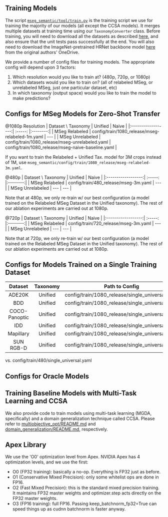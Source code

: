 
## Training Models

The script [`mseg_semantic/tool/train.py`](https://github.com/mseg-dataset/mseg-semantic/blob/training/mseg_semantic/tool/train.py) is the training script we use for training the majority of our models (all except the CCSA models). It merges multiple datasets at training time using our `TaxonomyConverter` class. Before training, you will need to download all the datasets as described [here](https://github.com/mseg-dataset/mseg-api/blob/master/download_scripts/README.md), and also ensure that the unit tests pass successfully at the end. You will also need to download the ImageNet-pretrained HRNet backbone model [here](https://1drv.ms/u/s!Aus8VCZ_C_33dKvqI6pBZlifgJk) from the original authors' OneDrive.

We provide a number of config files for training models. The appropriate config will depend upon 3 factors:
1. Which resolution would you like to train at? (480p, 720p, or 1080p)
2. Which datasets would you like to train on? (all of relabeled MSeg, or unrelabeled MSeg, just one particular dataset, etc)
3. In which taxonomy (output space) would you like to train the model to make predictions?

## Configs for MSeg Models for Zero-Shot Transfer
@1080p Resolution
| Dataset \ Taxonomy |  Unified |   Naive  |
|:------------------:|  :-----: |:--------:| 
| MSeg Relabeled | config/train/1080_release/mseg-relabeled-1m.yaml | --- |
| MSeg Unrelabeled | config/train/1080_release/mseg-unrelabeled.yaml | config/train/1080_release/mseg-naive-baseline.yaml |

If you want to train the Relabeled + Unified Tax. model for 3M crops instead of 1M, use `mseg_semantic/config/train/1080_release/mseg-relabeled-3m.yaml`.

@480p
| Dataset \ Taxonomy |  Unified |   Naive  |
|:------------------:|  :-----: |:--------:| 
| MSeg Relabeled | config/train/480_release/mseg-3m.yaml | --- |
| MSeg Unrelabeled | --- | --- |

Note that at 480p, we only re-train w/ our best configuration (a model trained on the Relabeled MSeg Dataset in the Unified taxonomy). The rest of our ablation experiments are carried out at 1080p.

@720p
| Dataset \ Taxonomy |  Unified |   Naive  |
|:------------------:|  :-----: |:--------:| 
| MSeg Relabeled | config/train/720_release/mseg-3m.yaml | --- |
| MSeg Unrelabeled | --- | --- |

Note that at 720p, we only re-train w/ our best configuration (a model trained on the Relabeled MSeg Dataset in the Unified taxonomy). The rest of our ablation experiments are carried out at 1080p.

## Configs for Models Trained on a Single Training Dataset

| Dataset            |   Taxonomy  |            Path to Config                       |
|:------------------:| :----------:| :---------------------------------------------: |
| ADE20K             |   Unified   | config/train/1080_release/single_universal.yaml |
| BDD                |   Unified   | config/train/1080_release/single_universal.yaml |
| COCO-Panoptic      |   Unified   | config/train/1080_release/single_universal.yaml |
| IDD                |   Unified   | config/train/1080_release/single_universal.yaml |
| Mapillary          |   Unified   | config/train/1080_release/single_universal.yaml |
| SUN RGB-D          |   Unified   | config/train/1080_release/single_universal.yaml |

vs. config/train/480/single_universal.yaml

## Configs for Oracle Models

## Training Baseline Models with Multi-Task Learning and CCSA

We also provide code to train models using multi-task learning (MGDA, specifically) and a domain generalization technique called CCSA. Please refer to [multiobjective_opt/README.md]() and [domain_generalization/README.md](), respectively.

## Apex Library
We use the 'O0' optimization level from Apex. NVIDIA Apex has 4 optimization levels, and we use the first:
- O0 (FP32 training): basically a no-op. Everything is FP32 just as before.
- O1 (Conservative Mixed Precision): only some whitelist ops are done in FP16.
- O2 (Fast Mixed Precision): this is the standard mixed precision training. 
        It maintains FP32 master weights and optimizer.step acts directly on the FP32 master weights.
- O3 (FP16 training): full FP16. Passing keep_batchnorm_fp32=True can speed 
        things up as cudnn batchnorm is faster anyway.

